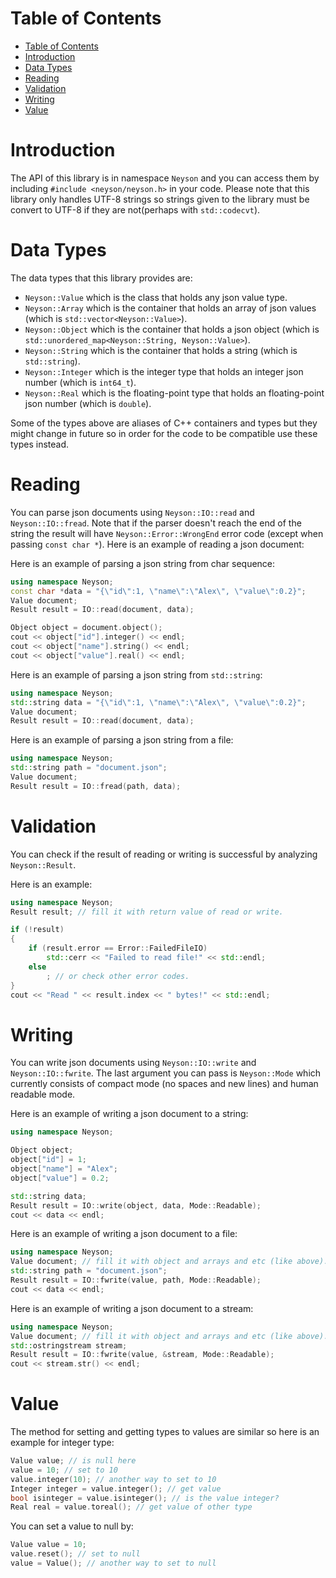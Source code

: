 # Table of Contents
- [Table of Contents](#table-of-contents)
- [Introduction](#introduction)
- [Data Types](#data-types)
- [Reading](#reading)
- [Validation](#validation)
- [Writing](#writing)
- [Value](#value)

# Introduction
The API of this library is in namespace ```Neyson``` and you can access them by including ```#include <neyson/neyson.h>``` in your code. Please note that this library only handles UTF-8 strings so strings given to the library must be convert to UTF-8 if they are not(perhaps with ```std::codecvt```).

# Data Types
The data types that this library provides are:

+ ```Neyson::Value``` which is the class that holds any json value type.
+ ```Neyson::Array``` which is the container that holds an array of json values (which is ```std::vector<Neyson::Value>```).
+ ```Neyson::Object``` which is the container that holds a json object (which is ```std::unordered_map<Neyson::String, Neyson::Value>```).
+ ```Neyson::String``` which is the container that holds a string (which is ```std::string```).
+ ```Neyson::Integer``` which is the integer type that holds an integer json number (which is ```int64_t```).
+ ```Neyson::Real``` which is the floating-point type that holds an floating-point json number (which is ```double```).

Some of the types above are aliases of C++ containers and types but they might change in future so in order for the code to be compatible use these types instead.

# Reading
You can parse json documents using ```Neyson::IO::read``` and ```Neyson::IO::fread```. Note that if the parser doesn't reach the end of the string the result will have ```Neyson::Error::WrongEnd``` error code (except when passing ```const char *```). Here is an example of reading a json document:

Here is an example of parsing a json string from char sequence:

``` c++
using namespace Neyson;
const char *data = "{\"id\":1, \"name\":\"Alex\", \"value\":0.2}";
Value document;
Result result = IO::read(document, data);

Object object = document.object();
cout << object["id"].integer() << endl;
cout << object["name"].string() << endl;
cout << object["value"].real() << endl;
```

Here is an example of parsing a json string from ```std::string```:

``` c++
using namespace Neyson;
std::string data = "{\"id\":1, \"name\":\"Alex\", \"value\":0.2}";
Value document;
Result result = IO::read(document, data);
```

Here is an example of parsing a json string from a file:

``` c++
using namespace Neyson;
std::string path = "document.json";
Value document;
Result result = IO::fread(path, data);
```

# Validation
You can check if the result of reading or writing is successful by analyzing ```Neyson::Result```.

Here is an example:

``` c++
using namespace Neyson;
Result result; // fill it with return value of read or write.

if (!result)
{
    if (result.error == Error::FailedFileIO)
        std::cerr << "Failed to read file!" << std::endl;
    else
        ; // or check other error codes.
}
cout << "Read " << result.index << " bytes!" << std::endl;
```

# Writing
You can write json documents using ```Neyson::IO::write``` and ```Neyson::IO::fwrite```. The last argument you can pass is ```Neyson::Mode``` which currently consists of compact mode (no spaces and new lines) and human readable mode.

Here is an example of writing a json document to a string:

``` c++
using namespace Neyson;

Object object;
object["id"] = 1;
object["name"] = "Alex";
object["value"] = 0.2;

std::string data;
Result result = IO::write(object, data, Mode::Readable);
cout << data << endl;
```

Here is an example of writing a json document to a file:

``` c++
using namespace Neyson;
Value document; // fill it with object and arrays and etc (like above).
std::string path = "document.json";
Result result = IO::fwrite(value, path, Mode::Readable);
cout << data << endl;
```

Here is an example of writing a json document to a stream:

``` c++
using namespace Neyson;
Value document; // fill it with object and arrays and etc (like above).
std::ostringstream stream;
Result result = IO::fwrite(value, &stream, Mode::Readable);
cout << stream.str() << endl;
```

# Value
The method for setting and getting types to values are similar so here is an example for integer type:

``` c++
Value value; // is null here
value = 10; // set to 10
value.integer(10); // another way to set to 10
Integer integer = value.integer(); // get value
bool isinteger = value.isinteger(); // is the value integer?
Real real = value.toreal(); // get value of other type
```

You can set a value to null by:

``` c++
Value value = 10;
value.reset(); // set to null
value = Value(); // another way to set to null
```
